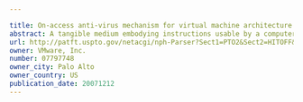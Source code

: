 ```yaml
---

title: On-access anti-virus mechanism for virtual machine architecture
abstract: A tangible medium embodying instructions usable by a computer system to protect a plurality of guest virtual machines (VMs), which execute via virtualization software on a common host platform, from malicious code is described. A scan engine is configured to scan data for malicious code and determine a result of the scanning, wherein the result indicates whether malicious code is present in the data. A driver portion is configured for installation in an operating system of a target VM, which is one of the guest VMs. The driver portion intercepts an access request to a file, that originates within the target VM. The driver portion communicates information identifying a location of the data to be scanned by the scan engine without sending a copy of the data to the scan engine. The scan engine executes within the virtualization layer outside a context of the target VM.
url: http://patft.uspto.gov/netacgi/nph-Parser?Sect1=PTO2&Sect2=HITOFF&p=1&u=%2Fnetahtml%2FPTO%2Fsearch-adv.htm&r=1&f=G&l=50&d=PALL&S1=07797748&OS=07797748&RS=07797748
owner: VMware, Inc.
number: 07797748
owner_city: Palo Alto
owner_country: US
publication_date: 20071212
---
```

